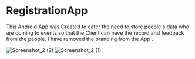 # RegistrationApp

This Android App was Created to cater the need to store people's data who are coming to events so that the Client can have the record and feedback from the people.
I have removed the branding from the App .


![Screenshot_2 (2)](https://user-images.githubusercontent.com/50320394/61957056-069b0780-afdc-11e9-8c83-9522f276d24d.png)
![Screenshot_2 (1)](https://user-images.githubusercontent.com/50320394/61957057-07339e00-afdc-11e9-80d2-a3a6a15e5d82.png)
